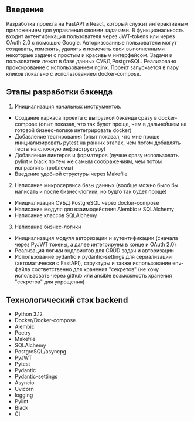 ## Введение

Разработка проекта на FastAPI и React, который служит интерактивным приложением для управления своими задачами. В функциональность входит аутентификация пользователя через JWT-tokens или через OAuth 2.0 с помощью Google. Авторизованные пользователи могут создавать, изменять, удалять и помечать свои выполненными некоторые задачи с простым и красивым интерфейсом. Задачи и пользователи лежат в базе данных СУБД PostgreSQL. Реализовано проксирование с использованием nginx. Проект запускается в пару кликов локально с использованием docker-compose. 

## Этапы разработки бэкенда

1. Инициализация начальных инструментов.
- Создание каркаса проекта с выгрузкой бэкенда сразу в docker-compose (опыт показал, что так будет проще, чем в дальнейшем на готовой бизнес-логике интегрировать docker)
- Добавление тестирования (опыт показал, что мне проще инициализировать pytest на ранних этапах, чем потом добавлять тесты на сложную инфраструктуру)
- Добавление линтеров и форматеров (лучше сразу использовать pylint и black по тем же самым соображениям, чем потом исправлять проблемы)
- Введение удобной структуры через Makefile 
2. Написание микросервиса базы данных (вообще можно было бы написать и после бизнес-логики, но будто так будет проще)
- Инициализация СУБД PostgreSQL через docker-compose 
- Написание модуля для взаимодействия Alembic и SQLAlchemy
- Написание классов SQLAlchemy 
3. Написание бизнес-логики 
- Инициализация модуля авторизации и аутентификации (сначала через PyJWT токены, а далее интегрируем в конце и OAuth 2.0)
- Реализация логики эндпоинтов для CRUD задач и авторизации 
- Использование pydantic и pydantic-settings для сериализации (автоматически с FastAPI), структуры и также использование env-файла 
соответственно для хранения "секретов" (не хочу использовать через github или ansible возможность хранения "секретов" для упрощения)

## Технологический стэк backend 

- Python 3.12
- Docker/Docker-compose
- Alembic 
- Poetry
- Makefile
- SQLAlchemy
- PostgreSQL/asyncpg
- PyJWT
- Pytest
- Pydantic
- Pydantic-settings
- Asyncio
- Uvicorn
- logging
- Pylint
- Black
- CI

